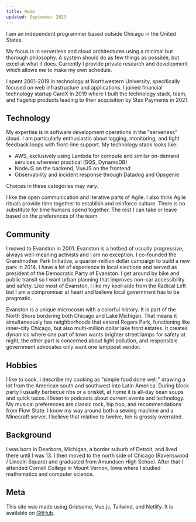 ```yaml
---
title: Home
updated: September 2023
---
```


I am an independent programmer based outside Chicago in the United States. 

My focus is in serverless and cloud architectures using a minimal but thorough philosophy. A system should do as few things as possible, but excel at what it does. Currently I provide private research and development which allows me to make my own schedule.

I spent 2001-2019 in technology at Northwestern University, specifically focused on web infrastructure and applications. I joined financial technology startup CardX in 2019 where I built the technology stack, team, and flagship products leading to their acquisition by Stax Payments in 2021. 

## Technology

My expertise is in software development operations in the "serverless" cloud.  I am particularly enthusiastic about logging, monitoring, and tight feedback loops with front-line support.  My technology stack looks like:

* AWS, exclusively using Lambda for compute and similar on-demand services wherever practical (SQS, DynamoDB)
* NodeJS on the backend, VueJS on the frontend
* Observability and incident response through Datadog and Opsgenie

Choices in these categories may vary.

I like the open communication and iterative parts of Agile.  I also think Agile rituals provide time together to establish and reinforce culture.  There is no substitute for time humans spend together.  The rest I can take or leave based on the preferences of the team.

## Community

I moved to Evanston in 2001.  Evanston is a hotbed of usually progressive, always well-meaning activists and I am no exception.  I co-founded the Grandmother Park Initiative, a quarter-million dollar campaign to build a new park in 2014.  I have a lot of experience in local elections and served as president of the Democratic Party of Evanston.  I get around by bike and public transit so I want urban planning that improves non-car accessibility and safety.  Like most of Evanston, I like my kool-aide from the Radical Left but I am a compromiser at heart and believe local government has to be pragmatic.

Evanston is a unique microcosm with a colorful history.  It is part of the North Shore bordering both Chicago and Lake Michigan.  That means it simultaneously has neighborhoods that extend Rogers Park, functioning like inner-city Chicago, but also multi-million dollar lake front estates.  It creates dynamics where one part of town wants brighter street lamps for safety at night, the other part is concerned about light pollution, and responsible government advocates only want one lamppost vendor.

## Hobbies

I like to cook.  I describe my cooking as "simple food done well," drawing a lot from the American south and southwest into Latin America.  During block party I usually barbecue ribs or a brisket, at home it is all-day bean soups and quick tacos.  I listen to podcasts about current events and technology.  My musical preferences are classic rock, hip hop,  and recommendations from Flow State.  I know my way around both a sewing machine and a Minecraft server.  I believe that relative to twelve, ten is grossly overrated.

## Background

I was born in Dearborn, Michigan, a border suburb of Detroit, and lived there until I was 13.  I then moved to the north side of Chicago (Ravenswood / Lincoln Square) and graduated from Amundsen High School.  After that I attended Cornell College in Mount Vernon, Iowa where I studied mathematics and computer science.

## Meta

This site was made using Gridsome, Vue.js, Tailwind, and Netlify.  It is available on [GitHub](https://github.com/nullfame/www.adamf.in).
